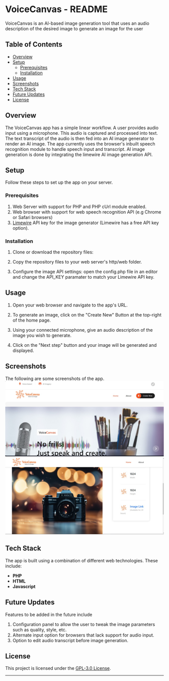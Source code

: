 # VoiceCanvas - README

VoiceCanvas is an AI-based image generation tool that uses an audio description of the desired image to generate an image for the user

## Table of Contents

- [Overview](#overview)
- [Setup](#setup)
  - [Prerequisites](#prerequisites)
  - [Installation](#installation)
- [Usage](#usage)
- [Screenshots](#screenshots)
- [Tech Stack](#tech-stack)
- [Future Updates](#future-updates)
- [License](#license)


## Overview
The VoiceCanvas app has a simple linear workflow. A user provides audio input using a microphone. This audio is captured and processed into text. The text transcript of the audio is then fed into an AI image generator to render an AI image.
The app currently uses the browser's inbuilt speech recognition module to handle speech input and transcript. AI image generation is done by integrating the limewire AI image generation API.

## Setup

Follow these steps to set up the app on your server.

### Prerequisites

1. Web Server with support for PHP and PHP cUrl module enabled.
2. Web browser with support for web speech recognition API (e.g Chrome or Safari browsers)
3. [Limewire](https://limewire.com) API key for the image generator (Limewire has a free API key option).

### Installation

1. Clone or download the repository files:

2. Copy the repository files to your web server's http/web folder.

3. Configure the image API settings: open the config.php file in an editor and change the API_KEY paramater to match your Limewire API key.


## Usage

1. Open your web browser and navigate to the app's URL.

2. To generate an image, click on the "Create New" Button at the top-right of the home page.
3. Using your connected microphone, give an audio description of the image you wish to generate.
4. Click on the "Next step" button and your image will be generated and displayed.

## Screenshots

The following are some screenshots of the app.
![screenshot](scrnshot/shot1.jpg)
![screenshot](scrnshot/shot2.jpg)


## Tech Stack

The app is built using a combination of different web technologies. These include:

- **PHP**
- **HTML**
- **Javascript**


## Future Updates

Features to be added in the future include
1. Configuration panel to allow the user to tweak the image parameters such as quality, style, etc.
2. Alternate input option for browsers that lack support for audio input.
3. Option to edit audio transcript before image generation.

## License

This project is licensed under the [GPL-3.0 License](LICENSE).

---
